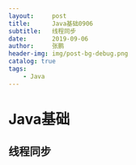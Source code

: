 ```yaml
---
layout:     post 
title:      Java基础0906
subtitle:   线程同步
date:       2019-09-06
author:     张鹏
header-img: img/post-bg-debug.png
catalog: true   
tags:                         
    - Java
---
```


# Java基础

## 线程同步

